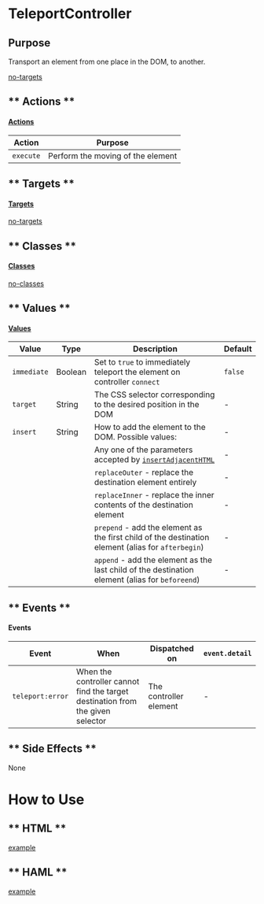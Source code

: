 # TeleportController

## Purpose

Transport an element from one place in the DOM, to another. 

[no-targets](../_partials/ephemeral.md ':include')

<!-- tabs:start -->

## ** Actions **

#### [Actions](https://stimulus.hotwire.dev/reference/actions)

| Action | Purpose |
| --- | --- |
| `execute` | Perform the moving of the element |

## ** Targets **

#### [Targets](https://stimulus.hotwire.dev/reference/targets)

[no-targets](../_partials/no-targets.md ':include')

## ** Classes **

#### [Classes](https://stimulus.hotwire.dev/reference/classes)

[no-classes](../_partials/no-classes.md ':include')

## ** Values **

#### [Values](https://stimulus.hotwire.dev/reference/values)

| Value | Type | Description | Default |
| --- | --- | --- | --- |
| `immediate` | Boolean | Set to `true` to immediately teleport the element on controller `connect` | `false` |
| `target` | String | The CSS selector corresponding to the desired position in the DOM | - |
| `insert` | String | How to add the element to the DOM. Possible values: | - |
| | | Any one of the parameters accepted by [`insertAdjacentHTML`](https://developer.mozilla.org/en-US/docs/Web/API/Element/insertAdjacentHTML) | - |  
| | | `replaceOuter` - replace the destination element entirely | - |
| | | `replaceInner` - replace the inner contents of the destination element | - |
| | | `prepend` - add the element as the first child of the destination element (alias for `afterbegin`)  | - |
| | | `append` - add the element as the last child of the destination element (alias for `beforeend`) | - |

## ** Events **

#### Events

| Event | When | Dispatched on | `event.detail` |
| --- | --- | --- | --- |
| `teleport:error` | When the controller cannot find the target destination from the given selector | The controller element | - |

## ** Side Effects **

None

<!-- tabs:end -->

# How to Use

<!-- tabs:start -->

## ** HTML **

[example](../examples/teleport_controller.html ':include :type=code')

## ** HAML **

[example](../examples/teleport_controller.haml ':include :type=code')
<!-- tabs:end -->
